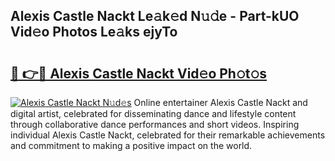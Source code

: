 ## Alexis Castle Nackt Le𝚊k𝚎d N𝚞𝚍e - Part-kUO Vid𝚎o Photos Le𝚊ks ejyTo

# <h2><a href="http://fb8wzb.evod.top/?m=Alexis+Castle+Nackt">🔗 👉🔴 Alexis Castle Nackt Vid𝚎o Ph𝚘t𝚘s</a></h2>

[![Alexis Castle Nackt N𝚞d𝚎s](https://i.imgur.com/8V9OHl7.gif)](http://fb8wzb.evod.top/?m=Alexis+Castle+Nackt)
Online entertainer Alexis Castle Nackt and digital artist, celebrated for disseminating dance and lifestyle content through collaborative dance performances and short videos. Inspiring individual Alexis Castle Nackt, celebrated for their remarkable achievements and commitment to making a positive impact on the world. 
